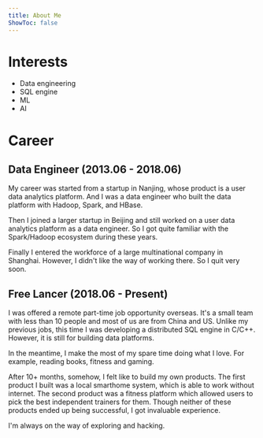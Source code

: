 ```yaml
---
title: About Me
ShowToc: false
---
```


# Interests

- Data engineering
- SQL engine
- ML
- AI

# Career

## Data Engineer (2013.06 - 2018.06)

My career was started from a startup in Nanjing, whose product is a user data analytics platform. And I was a data engineer who built the data platform with Hadoop, Spark, and HBase.

Then I joined a larger startup in Beijing and still worked on a user data analytics platform as a data engineer. So I got quite familiar with the Spark/Hadoop ecosystem during these years.

Finally I entered the workforce of a large multinational company in Shanghai. However, I didn't like the way of working there. So I quit very soon.

## Free Lancer (2018.06 - Present)

I was offered a remote part-time job opportunity overseas. It's a small team with less than 10 people and most of us are from China and US. Unlike my previous jobs, this time I was developing a distributed SQL engine in C/C++. However, it is still for building data platforms.

In the meantime, I make the most of my spare time doing what I love. For example, reading books, fitness and gaming.

After 10+ months, somehow, I felt like to build my own products. The first product I built was a local smarthome system, which is able to work without internet. The second product was a fitness platform which allowed users to pick the best independent trainers for them. Though neither of these products ended up being successful, I got invaluable experience.

I'm always on the way of exploring and hacking.

